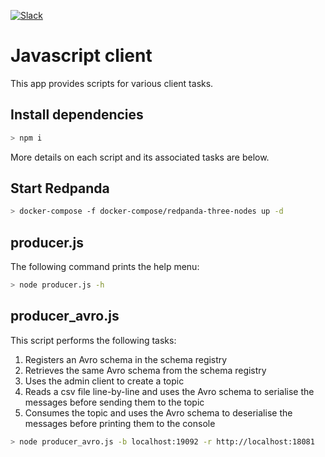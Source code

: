 [![Slack](https://img.shields.io/badge/Slack-Redpanda%20Community-blue)](https://redpanda.com/slack)

# Javascript client

This app provides scripts for various client tasks.

## Install dependencies

```bash
> npm i
```

More details on each script and its associated tasks are below.

## Start Redpanda

```bash
> docker-compose -f docker-compose/redpanda-three-nodes up -d
```

## producer.js

The following command prints the help menu:

```bash
> node producer.js -h
```

## producer_avro.js

This script performs the following tasks:
1. Registers an Avro schema in the schema registry
2. Retrieves the same Avro schema from the schema registry
3. Uses the admin client to create a topic
4. Reads a csv file line-by-line and uses the Avro schema to serialise the
   messages before sending them to the topic
5. Consumes the topic and uses the Avro schema to deserialise the messages
   before printing them to the console

```bash
> node producer_avro.js -b localhost:19092 -r http://localhost:18081
```
